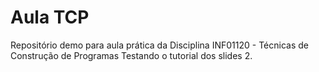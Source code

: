 # Aula TCP
Repositório demo para aula prática da Disciplina INF01120 - Técnicas de Construção de Programas
Testando o tutorial dos slides 2.
